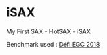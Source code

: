 # iSAX 
My First SAX - HotSAX - iSAX

Benchmark used : <a href="http://www.egc.asso.fr/Manifestations_dEGC/71-FR-Defi_EGC">Défi EGC 2018</a>
